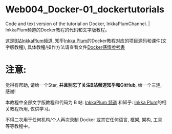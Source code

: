 # Web004_Docker-01_dockertutorials
Code and text version of the tutorial on Docker, InkkaPlumChannel. | InkkaPlum频道的Docker教程的代码和文字版教程。

这是[B站InkkaPlum频道](https://space.bilibili.com/290859233), 知乎[Inkka Plum](https://www.zhihu.com/people/instead-opt)的Docker教程对应的项目源码和课件(文字版教程), 具体教程/操作方法请查看文件[Docker感情参考書](Docker感情参考書.md)

# 注意:

觉得有帮助, 请给一个Star, **并且别忘了关注B站频道知乎和GitHub**, 给一个三连, 感谢!

本教程中全部文字版教程和代码为 B 站: [InkkaPlum 频道](https://space.bilibili.com/290859233) 和知乎: [Inkka Plum](https://www.zhihu.com/people/instead-opt)的相关教程所用, 仅供学习。

不得二次用于任何机构/个人再次录制 Docker 或其它任何语言, 框架, 架构, 工具等等教程中。
